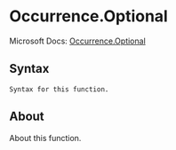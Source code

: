 ---
---

# Occurrence.Optional

Microsoft Docs: [Occurrence.Optional](https://docs.microsoft.com/en-us/powerquery-m/occurrence-optional)

## Syntax

```powerquery-m
Syntax for this function.
```

## About

About this function.

